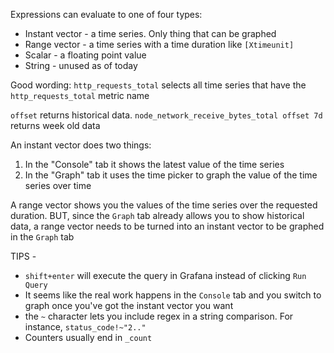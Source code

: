 Expressions can evaluate to one of four types:
* Instant vector - a time series. Only thing that can be graphed
* Range vector - a time series with a time duration like `[Xtimeunit]`
* Scalar - a floating point value
* String - unused as of today

Good wording:
`http_requests_total` selects all time series that have the `http_requests_total` metric name

`offset` returns historical data. `node_network_receive_bytes_total offset 7d` returns week old data



An instant vector does two things:
1. In the "Console" tab it shows the latest value of the time series
2. In the "Graph" tab it uses the time picker to graph the value of the time series over time

A range vector shows you the values of the time series over the requested duration. BUT, since the `Graph` tab already allows you to show historical data, a range vector needs to be turned into an instant vector to be graphed in the `Graph` tab


TIPS -
* `shift+enter` will execute the query in Grafana instead of clicking `Run Query`
* It seems like the real work happens in the `Console` tab and you switch to graph once you've got the instant vector you want
* the `~` character lets you include regex in a string comparison. For instance, `status_code!~"2.."`
* Counters usually end in `_count`